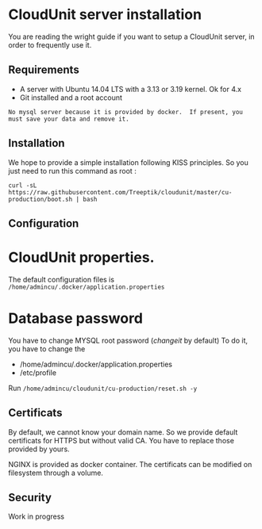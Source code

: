 # CloudUnit server installation

You are reading the wright guide if you want to setup a CloudUnit server, in order to frequently use it. 

## Requirements

* A server with Ubuntu 14.04 LTS with a 3.13 or 3.19 kernel. Ok for 4.x
* Git installed and a root account

```No mysql server because it is provided by docker.  If present, you must save your data and remove it. ```

## Installation

We hope to provide a simple installation following KISS principles.
So you just need to run this command as root :

```
curl -sL https://raw.githubusercontent.com/Treeptik/cloudunit/master/cu-production/boot.sh | bash
```

## Configuration

# CloudUnit properties.

The default configuration files is `/home/admincu/.docker/application.properties`

# Database password 

You have to change MYSQL root password (*changeit* by default)
To do it, you have to change the 
* /home/admincu/.docker/application.properties
* /etc/profile

Run `/home/admincu/cloudunit/cu-production/reset.sh -y`

## Certificats

By default, we cannot know your domain name. So we provide default certificats for HTTPS but without valid CA.
You have to replace those provided by yours.

NGINX is provided as docker container. The certificats can be modified on filesystem through a volume.

## Security

Work in progress
